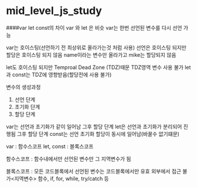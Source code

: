 # mid_level_js_study
 
####var let const의 차이
var 와 let 은 비슷
var는 한번 선언된 변수를 다시 선언 가능

var는 호이스팅(선언하기 전 최상위로 올라가는것 처럼 사용)
선언은 호이스팅 되지만 할당은 호이스팅 되지 않음 
name이라는 변수만 올라가고 mike는 할당되지 않음

let도 호이스팅 되지만 
Temproal Dead Zone (TDZ)때문  TDZ영역 변수 사용 불가
let과 const는 TDZ에 영향받음(할당전에 사용 불가)

변수의 생성과정
1. 선언 단계
2. 초기화 단계
3. 할당 단계

var는 선언과 초기화가 같이 일어남 그후 할당 단계
let은 선언과 초기화가 분리되어 진행됨 그후 할당 단계
const는 선언 초기화 할당이 동시에 일어남(바꿀수 없기떄문)

var : 함수스코프 
let, const : 블록스코프

함수스코프 : 함수내에서만 선언된 변수만 그 지역변수가 됨

블록스코프 : 모든 코드블록에서 선언된 변수는 코드블록에서만 유효 외부에서 접근 불가<지역변수>
함수, if, for, while, try/catch 등
